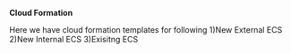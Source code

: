 **Cloud Formation**

Here we have cloud formation templates for following
1)New External ECS
2)New Internal ECS
3)Exisitng ECS